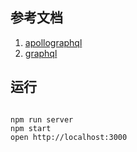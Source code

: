 ## 参考文档

1. [apollographql](https://www.apollographql.com/docs/react/basics/setup.html)
2. [graphql](http://graphql.cn)

## 运行

```shell

npm run server
npm start
open http://localhost:3000
```